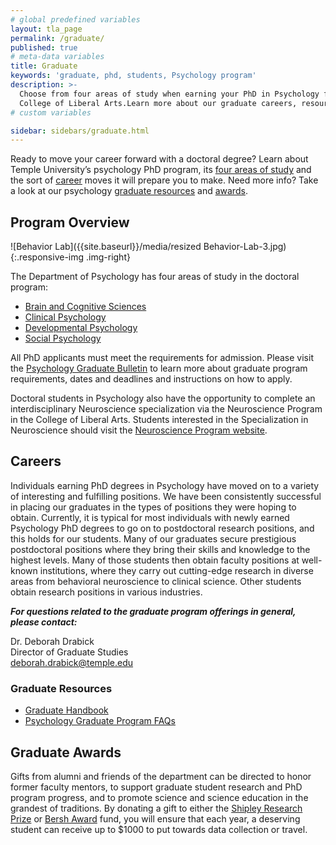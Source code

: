 ```yaml
---
# global predefined variables
layout: tla_page
permalink: /graduate/
published: true
# meta-data variables
title: Graduate
keywords: 'graduate, phd, students, Psychology program'
description: >-
  Choose from four areas of study when earning your PhD in Psychology from Temple University’s 
  College of Liberal Arts.Learn more about our graduate careers, resources, and awards.
# custom variables

sidebar: sidebars/graduate.html   
---
```

Ready to move your career forward with a doctoral degree? Learn about Temple University’s psychology PhD program, its [four areas of study](#programs-overview) and the sort of [career](#careers) moves it will prepare you to make. Need more info? Take a look at our psychology [graduate resources](#graduate-resources) and [awards](#graduate-awards).

## Program Overview
![Behavior Lab]({{site.baseurl}}/media/resized Behavior-Lab-3.jpg){:.responsive-img .img-right}

The Department of Psychology has four areas of study in the doctoral program:

- [Brain and Cognitive Sciences](https://www.cla.temple.edu/psychology/graduate/brain-and-cognitive-sciences)<br>
- [Clinical Psychology](https://www.cla.temple.edu/psychology/graduate/clinical-psychology)<br>
- [Developmental Psychology](https://www.cla.temple.edu/psychology/graduate/developmental-psychology)<br>
- [Social Psychology](https://www.cla.temple.edu/psychology/graduate/social-psychology)<br>

All PhD applicants must meet the requirements for admission. Please visit the [Psychology Graduate Bulletin](http://bulletin.temple.edu/graduate/scd/cla/psychology-phd/#admissiontext) to learn more about graduate program requirements, dates and deadlines and instructions on how to apply.

Doctoral students in Psychology also have the opportunity to complete an interdisciplinary Neuroscience specialization via the Neuroscience Program in the College of Liberal Arts. Students interested in the Specialization in Neuroscience should visit the [Neuroscience Program website](http://www.cla.temple.edu/neuroscience/).

## Careers
Individuals earning PhD degrees in Psychology have moved on to a variety of interesting and fulfilling positions. We have been consistently successful in placing our graduates in the types of positions they were hoping to obtain. Currently, it is typical for most individuals with newly earned Psychology PhD degrees to go on to postdoctoral research positions, and this holds for our students. Many of our graduates secure prestigious postdoctoral positions where they bring their skills and knowledge to the highest levels. Many of those students then obtain faculty positions at well-known institutions, where they carry out cutting-edge research in diverse areas from behavioral neuroscience to clinical science. Other students obtain research positions in various industries.

**_For questions related to the graduate program offerings in general, please contact:_**

Dr. Deborah Drabick<br/>
Director of Graduate Studies<br/>
[deborah.drabick@temple.edu](mailto:deborah.drabick@temple.edu)<br/>

### Graduate Resources
- [Graduate Handbook](https://docs.google.com/document/d/1hoxVN1ol7ZGB10_9N0k8yVxkRDJLcMVYGTp-Nwgbm94/edit?usp=sharing)
- [Psychology Graduate Program FAQs](https://docs.google.com/document/d/1C8k-NlsbcRW-5dyNJdiUJ1cqpUFsR_ba4Y1CLbN-COs/edit?usp=sharing)

## Graduate Awards
Gifts from alumni and friends of the department can be directed to honor former faculty mentors, to support graduate student research and PhD program progress, and to promote science and science education in the grandest of traditions. By donating a gift to either the [Shipley Research Prize](https://docs.google.com/document/d/12GfNkpR1of_akLzA9sY_U6F_m9_YXGKMOo_Yl6BYDqM/edit?usp=sharing) or [Bersh Award](https://docs.google.com/document/d/1BHIq950hysD2EpMVrJ1s-Vhd-eaS8d2lH3b207wRuU4/edit?usp=sharing) fund, you will ensure that each year, a deserving student can receive up to $1000 to put towards data collection or travel.
